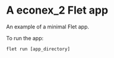 # A econex_2 Flet app

An example of a minimal Flet app.

To run the app:

```
flet run [app_directory]
```
